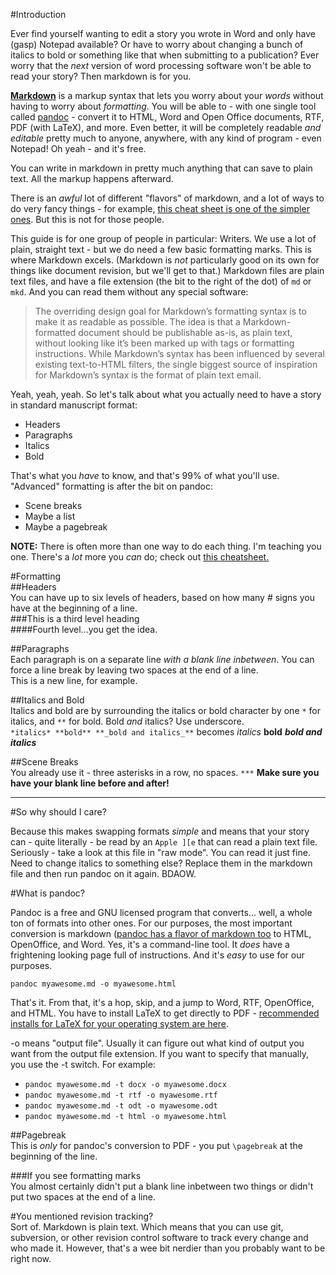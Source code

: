 #Introduction

Ever find yourself wanting to edit a story you wrote in Word and only have (gasp) Notepad available?  Or have to worry about changing a bunch of italics to bold or something like that when submitting to a publication?  Ever worry that the *next* version of word processing software won't be able to read your story?  Then markdown is for you.

[**Markdown**](http://daringfireball.net/projects/markdown/) is a markup syntax that lets you worry about your *words* without having to worry about *formatting*.  You will be able to - with one single tool called [pandoc](http://johnmacfarlane.net/pandoc/) - convert it to HTML, Word and Open Office documents, RTF, PDF (with LaTeX), and more.  Even better, it will be completely readable *and editable* pretty much to anyone, anywhere, with any kind of program - even Notepad!  Oh yeah - and it's free.

You can write in markdown in pretty much anything that can save to plain text.  All the markup happens afterward.

There is an *awful* lot of different "flavors" of markdown, and a lot of ways to do very fancy things - for example, [this cheat sheet is one of the simpler ones](https://github.com/adam-p/markdown-here/wiki/Markdown-Cheatsheet).  But this is not for those people.  

This guide is for one group of people in particular:  Writers.  We use a lot of plain, straight text - but we do need a few basic formatting marks.  This is where Markdown excels.  (Markdown is *not* particularly good on its own for things like document revision, but we'll get to that.)  Markdown files are plain text files, and have a file extension (the bit to the right of the dot) of `md` or `mkd`.  And you can read them without any special software:

> The overriding design goal for Markdown’s formatting syntax is to make it as readable as possible. The idea is that a Markdown-formatted document should be publishable as-is, as plain text, without looking like it’s been marked up with tags or formatting instructions. While Markdown’s syntax has been influenced by several existing text-to-HTML filters, the single biggest source of inspiration for Markdown’s syntax is the format of plain text email.

Yeah, yeah, yeah.  So let's talk about what you actually need to have a story in standard manuscript format:

* Headers
* Paragraphs
* Italics
* Bold

That's what you *have* to know, and that's 99% of what you'll use.  "Advanced" formatting is after the bit on pandoc:

* Scene breaks
* Maybe a list
* Maybe a pagebreak

**NOTE:** There is often more than one way to do each thing.  I'm teaching you one.  There's a *lot* more you *can* do; check out [this cheatsheet.](https://github.com/adam-p/markdown-here/wiki/Markdown-Cheatsheet)

#Formatting  
##Headers  
You can have up to six levels of headers, based on how many # signs you have at the beginning of a line.  
###This is a third level heading  
####Fourth level...you get the idea.  

##Paragraphs  
Each paragraph is on a separate line *with a blank line inbetween*.  You can force a line break by leaving two spaces at the end of a line.  
This is a new line, for example.

##Italics and Bold  
Italics and bold are by surrounding the italics or bold character by one `*` for italics, and `**` for bold.  Bold *and* italics?  Use underscore.  
`*italics* **bold** **_bold and italics_**` becomes *italics* **bold** **_bold and italics_**

##Scene Breaks  
You already use it - three asterisks in a row, no spaces.  `***`  **Make sure you have your blank line before and after!**

***

#So why should I care?

Because this makes swapping formats *simple* and means that your story can - quite literally - be read by an `Apple ][e` that can read a plain text file.  Seriously - take a look at this file in "raw mode".  You can read it just fine.  Need to change italics to something else?  Replace them in the markdown file and then run pandoc on it again.  BDAOW.

#What is pandoc?

Pandoc is a free and GNU licensed program that converts... well, a whole ton of formats into other ones.  For our purposes, the most important conversion is markdown ([pandoc has a flavor of markdown too](http://johnmacfarlane.net/pandoc/demo/example9/pandocs-markdown.html) to HTML, OpenOffice, and Word.  Yes, it's a command-line tool.  It *does* have a frightening looking page full of instructions.  And it's *easy* to use for our purposes.

`pandoc myawesome.md -o myawesome.html`

That's it.  From that, it's a hop, skip, and a jump to Word, RTF, OpenOffice, and HTML.  You have to install LaTeX to get directly to PDF - [recommended installs for LaTeX for your operating system are here](http://johnmacfarlane.net/pandoc/installing.html).

-o means "output file".  Usually it can figure out what kind of output you want from the output file extension.  If you want to specify that manually, you use the -t switch.  For example:

* `pandoc myawesome.md -t docx -o myawesome.docx`
* `pandoc myawesome.md -t rtf -o myawesome.rtf`
* `pandoc myawesome.md -t odt -o myawesome.odt`
* `pandoc myawesome.md -t html -o myawesome.html`


##Pagebreak  
This is *only* for pandoc's conversion to PDF - you put `\pagebreak` at the beginning of the line. 

###If you see formatting marks  
You almost certainly didn't put a blank line inbetween two things or didn't put two spaces at the end of a line.  

#You mentioned revision tracking?  
Sort of.  Markdown is plain text.  Which means that you can use git, subversion, or other revision control software to track every change and who made it.  However, that's a wee bit nerdier than you probably want to be right now.
